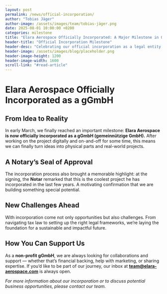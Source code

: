 ```yaml
---
layout: post
permalink: /news/official-incorporation/
author: "Tobias Jäger"
author-image: /assets/images/team/tobias-jäger.png
date: 2025-08-01 10:00:00 +0200
categories: milestone
title: "Elara Aerospace Officially Incorporated: A Major Milestone in Our Journey to Aerospace Innovation"
header-title: "Official Incorporation Milestone"
header-desc: "Celebrating our official incorporation as a legal entity, marking a significant step in our journey to establish Elara Aerospace as a leading aerospace company"
header-image: /assets/images/blog/placeholder.png
header-image-height: 1200
header-image-width: 1600
scroll-link: "#read-article"
---
```


# Elara Aerospace Officially Incorporated as a gGmbH  
## From Idea to Reality  

In early March, we finally reached an important milestone: **Elara Aerospace is now officially incorporated as a gGmbH (gemeinnützige GmbH).** After working on the project digitally and on-and-off for some time, this means we can finally turn ideas into physical parts and real-world projects.  

## A Notary’s Seal of Approval  

The incorporation process also brought a memorable highlight: at the signing, the **Notar** remarked that this is the coolest project he has incorporated in the last few years. A motivating confirmation that we are building something special potential.  

## New Challenges Ahead  

With incorporation come not only opportunities but also challenges. From navigating tax law to setting up the right legal frameworks, we’re laying the foundation for a sustainable and impactful future.  

## How You Can Support Us  

As a **non-profit gGmbH**, we are always looking for collaborations and support — whether that’s financial backing, help with marketing, or sharing expertise. If you’d like to be part of our journey, our inbox at **team@elara-aerospace.com** is always open.  

*For more information about our incorporation or to discuss potential business opportunities, please contact our team.* 
